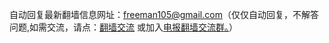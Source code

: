 自动回复最新翻墙信息网址：freeman105@gmail.com（仅仅自动回复，不解答问题,如需交流，请点：<a href="https://github.com/bannedbook/fanqiang/issues">翻墙交流</a> 或加入<a href="https://t.me/joinchat/AAAAAAkBLIqzu5pmqtH0yw">电报翻墙交流群。</a>）